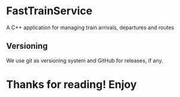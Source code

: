 # FastTrainService
A C++ application for managing train arrivals, departures and routes

## Versioning ##
We use git as versioning system and GitHub for releases, if any.

# Thanks for reading! Enjoy #
